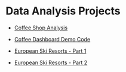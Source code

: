 # Data Analysis Projects

* [Coffee Shop Analysis](https://nbviewer.org/github/nembdev/python_portfolio/blob/main/Data%20Analysis%20Projects/Coffee/nbviewer%20display%20code/Coffee%20Shop%20Analysis-Display.ipynb)

* [Coffee Dashboard Demo Code](https://github.com/nembdev/python_portfolio/tree/main/Projects/dash_practice/Coffee)

* [European Ski Resorts - Part 1](https://nbviewer.org/github/nembdev/python_portfolio/blob/main/Data%20Analysis%20Projects/European%20Ski%20Resorts%28Manual%29/A%20Data%20Driven%20Approach%20to%20European%20Ski%20Resorts.ipynb)

* [European Ski Resorts - Part 2](https://nbviewer.org/github/nembdev/python_portfolio/blob/main/Data%20Analysis%20Projects/European%20Ski%20Resorts%28Pandas%29/European%20Ski%20Resorts%20ll.ipynb)
